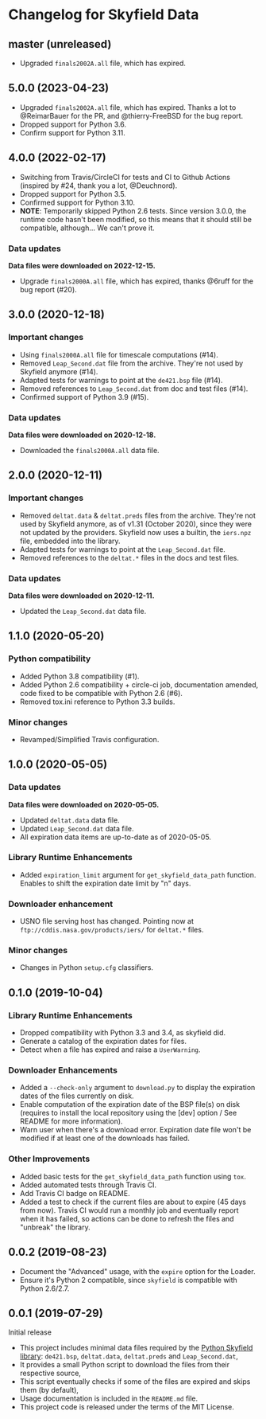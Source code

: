 # Changelog for Skyfield Data

## master (unreleased)

* Upgraded `finals2002A.all` file, which has expired.

## 5.0.0 (2023-04-23)

* Upgraded `finals2002A.all` file, which has expired. Thanks a lot to @ReimarBauer for the PR, and @thierry-FreeBSD for the bug report.
* Dropped support for Python 3.6.
* Confirm support for Python 3.11.

## 4.0.0 (2022-02-17)

* Switching from Travis/CircleCI for tests and CI to Github Actions (inspired by #24, thank you a lot, @Deuchnord).
* Dropped support for Python 3.5.
* Confirmed support for Python 3.10.
* **NOTE**: Temporarily skipped Python 2.6 tests. Since version 3.0.0, the runtime code hasn't been modified, so this means that it should still be compatible, although... We can't prove it.

### Data updates

**Data files were downloaded on 2022-12-15.**

* Upgrade `finals2000A.all` file, which has expired, thanks @6ruff for the bug report (#20).

## 3.0.0 (2020-12-18)

### Important changes

* Using `finals2000A.all` file for timescale computations (#14).
* Removed `Leap_Second.dat` file from the archive. They're not used by Skyfield anymore (#14).
* Adapted tests for warnings to point at the `de421.bsp` file (#14).
* Removed references to `Leap_Second.dat` from doc and test files (#14).
* Confirmed support of Python 3.9 (#15).

### Data updates

**Data files were downloaded on 2020-12-18.**

* Downloaded the `finals2000A.all` data file.


## 2.0.0 (2020-12-11)

### Important changes

* Removed `deltat.data` & `deltat.preds` files from the archive. They're not used by Skyfield anymore, as of v1.31 (October 2020), since they were not updated by the providers. Skyfield now uses a builtin, the `iers.npz` file, embedded into the library.
* Adapted tests for warnings to point at the `Leap_Second.dat` file.
* Removed references to the `deltat.*` files in the docs and test files.

### Data updates

**Data files were downloaded on 2020-12-11.**

* Updated the `Leap_Second.dat` data file.

## 1.1.0 (2020-05-20)

### Python compatibility

* Added Python 3.8 compatibility (#1).
* Added Python 2.6 compatibility + circle-ci job, documentation amended, code fixed to be compatible with Python 2.6 (#6).
* Removed tox.ini reference to Python 3.3 builds.

### Minor changes

* Revamped/Simplified Travis configuration.

## 1.0.0 (2020-05-05)

### Data updates

**Data files were downloaded on 2020-05-05.**

* Updated ``deltat.data`` data file.
* Updated ``Leap_Second.dat`` data file.
* All expiration data items are up-to-date as of 2020-05-05.

### Library Runtime Enhancements

* Added ``expiration_limit`` argument for ``get_skyfield_data_path`` function. Enables to shift the expiration date limit by "n" days.

### Downloader enhancement

* USNO file serving host has changed. Pointing now at ``ftp://cddis.nasa.gov/products/iers/`` for ``deltat.*`` files.

### Minor changes

* Changes in Python ``setup.cfg`` classifiers.

## 0.1.0 (2019-10-04)

### Library Runtime Enhancements

* Dropped compatibility with Python 3.3 and 3.4, as skyfield did.
* Generate a catalog of the expiration dates for files.
* Detect when a file has expired and raise a ``UserWarning``.

### Downloader Enhancements

* Added a ``--check-only`` argument to ``download.py`` to display the expiration dates of the files currently on disk.
* Enable computation of the expiration date of the BSP file(s) on disk (requires to install the local repository using the [dev] option / See README for more information).
* Warn user when there's a download error. Expiration date file won't be modified if at least one of the downloads has failed.

### Other Improvements

* Added basic tests for the ``get_skyfield_data_path`` function using `tox`.
* Added automated tests through Travis CI.
* Add Travis CI badge on README.
* Added a test to check if the current files are about to expire (45 days from now). Travis CI would run a monthly job and eventually report when it has failed, so actions can be done to refresh the files and "unbreak" the library.

## 0.0.2 (2019-08-23)

* Document the "Advanced" usage, with the ``expire`` option for the Loader.
* Ensure it's Python 2 compatible, since ``skyfield`` is compatible with Python 2.6/2.7.

## 0.0.1 (2019-07-29)

Initial release

* This project includes minimal data files required by the [Python Skyfield library](https://rhodesmill.org/skyfield/): `de421.bsp`, `deltat.data`, `deltat.preds` and `Leap_Second.dat`,
* It provides a small Python script to download the files from their respective source,
* This script eventually checks if some of the files are expired and skips them (by default),
* Usage documentation is included in the `README.md` file.
* This project code is released under the terms of the MIT License.
